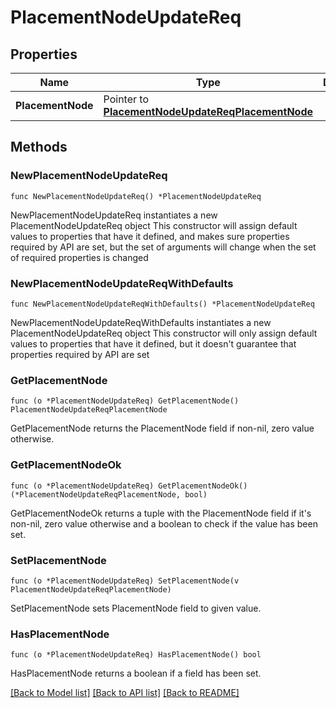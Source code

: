 # PlacementNodeUpdateReq

## Properties

Name | Type | Description | Notes
------------ | ------------- | ------------- | -------------
**PlacementNode** | Pointer to [**PlacementNodeUpdateReqPlacementNode**](PlacementNodeUpdateReqPlacementNode.md) |  | [optional] 

## Methods

### NewPlacementNodeUpdateReq

`func NewPlacementNodeUpdateReq() *PlacementNodeUpdateReq`

NewPlacementNodeUpdateReq instantiates a new PlacementNodeUpdateReq object
This constructor will assign default values to properties that have it defined,
and makes sure properties required by API are set, but the set of arguments
will change when the set of required properties is changed

### NewPlacementNodeUpdateReqWithDefaults

`func NewPlacementNodeUpdateReqWithDefaults() *PlacementNodeUpdateReq`

NewPlacementNodeUpdateReqWithDefaults instantiates a new PlacementNodeUpdateReq object
This constructor will only assign default values to properties that have it defined,
but it doesn't guarantee that properties required by API are set

### GetPlacementNode

`func (o *PlacementNodeUpdateReq) GetPlacementNode() PlacementNodeUpdateReqPlacementNode`

GetPlacementNode returns the PlacementNode field if non-nil, zero value otherwise.

### GetPlacementNodeOk

`func (o *PlacementNodeUpdateReq) GetPlacementNodeOk() (*PlacementNodeUpdateReqPlacementNode, bool)`

GetPlacementNodeOk returns a tuple with the PlacementNode field if it's non-nil, zero value otherwise
and a boolean to check if the value has been set.

### SetPlacementNode

`func (o *PlacementNodeUpdateReq) SetPlacementNode(v PlacementNodeUpdateReqPlacementNode)`

SetPlacementNode sets PlacementNode field to given value.

### HasPlacementNode

`func (o *PlacementNodeUpdateReq) HasPlacementNode() bool`

HasPlacementNode returns a boolean if a field has been set.


[[Back to Model list]](../README.md#documentation-for-models) [[Back to API list]](../README.md#documentation-for-api-endpoints) [[Back to README]](../README.md)


